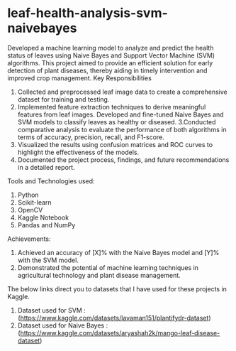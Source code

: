 # leaf-health-analysis-svm-naivebayes
Developed a machine learning model to analyze and predict the health status of leaves using Naive Bayes and Support Vector Machine (SVM) algorithms. This project aimed to provide an efficient solution for early detection of plant diseases, thereby aiding in timely intervention and improved crop management. 
Key Responsibilities

1. Collected and preprocessed leaf image data to create a comprehensive dataset for training and testing.
2. Implemented feature extraction techniques to derive meaningful features from leaf images.
Developed and fine-tuned Naive Bayes and SVM models to classify leaves as healthy or diseased.
3.Conducted comparative analysis to evaluate the performance of both algorithms in terms of accuracy, 
 precision, recall, and F1-score.
4. Visualized the results using confusion matrices and ROC curves to highlight the effectiveness of the models.
5. Documented the project process, findings, and future recommendations in a detailed report.

Tools and Technologies used: 
1. Python
2. Scikit-learn
3. OpenCV
4. Kaggle Notebook
5. Pandas and NumPy

Achievements: 
1. Achieved an accuracy of [X]% with the Naive Bayes model and [Y]% with the SVM model.
2. Demonstrated the potential of machine learning techniques in agricultural technology and plant disease management.

The below links direct you to datasets that I have used for these projects in Kaggle.
1. Dataset used for SVM : (https://www.kaggle.com/datasets/lavaman151/plantifydr-dataset)
2. Dataset used for Naive Bayes : (https://www.kaggle.com/datasets/aryashah2k/mango-leaf-disease-dataset)
